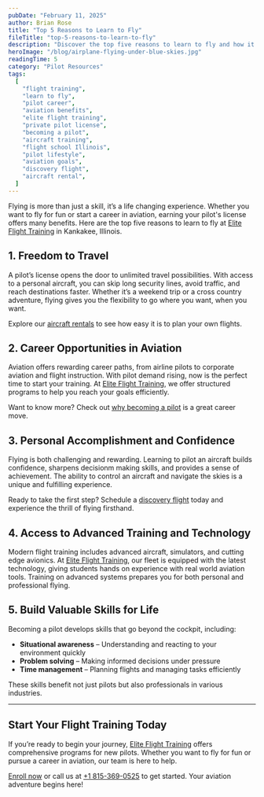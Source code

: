 ```yaml
---
pubDate: "February 11, 2025"
author: Brian Rose
title: "Top 5 Reasons to Learn to Fly"
fileTitle: "top-5-reasons-to-learn-to-fly"
description: "Discover the top five reasons to learn to fly and how it can change your life. Explore the benefits of flight training at Elite Flight Training in Kankakee, Illinois."
heroImage: "/blog/airplane-flying-under-blue-skies.jpg"
readingTime: 5
category: "Pilot Resources"
tags:
  [
    "flight training",
    "learn to fly",
    "pilot career",
    "aviation benefits",
    "elite flight training",
    "private pilot license",
    "becoming a pilot",
    "aircraft training",
    "flight school Illinois",
    "pilot lifestyle",
    "aviation goals",
    "discovery flight",
    "aircraft rental",
  ]
---
```


Flying is more than just a skill, it’s a life changing experience. Whether you want to fly for fun or start a career in aviation, earning your pilot's license offers many benefits. Here are the top five reasons to learn to fly at [Elite Flight Training](https://eliteproaviation.com/) in Kankakee, Illinois.

## 1. Freedom to Travel

A pilot’s license opens the door to unlimited travel possibilities. With access to a personal aircraft, you can skip long security lines, avoid traffic, and reach destinations faster. Whether it’s a weekend trip or a cross country adventure, flying gives you the flexibility to go where you want, when you want.

Explore our [aircraft rentals](https://eliteproaviation.com/aircraft-services/aircraft-rentals/) to see how easy it is to plan your own flights.

## 2. Career Opportunities in Aviation

Aviation offers rewarding career paths, from airline pilots to corporate aviation and flight instruction. With pilot demand rising, now is the perfect time to start your training. At [Elite Flight Training](https://eliteproaviation.com/flight-training/), we offer structured programs to help you reach your goals efficiently.

Want to know more? Check out [why becoming a pilot](https://eliteproaviation.com/why-become-a-pilot/) is a great career move.

## 3. Personal Accomplishment and Confidence

Flying is both challenging and rewarding. Learning to pilot an aircraft builds confidence, sharpens decisionm making skills, and provides a sense of achievement. The ability to control an aircraft and navigate the skies is a unique and fulfilling experience.

Ready to take the first step? Schedule a [discovery flight](https://eliteproaviation.com/discovery-flight/) today and experience the thrill of flying firsthand.

## 4. Access to Advanced Training and Technology

Modern flight training includes advanced aircraft, simulators, and cutting edge avionics. At [Elite Flight Training](https://eliteproaviation.com/our-fleet/), our fleet is equipped with the latest technology, giving students hands on experience with real world aviation tools. Training on advanced systems prepares you for both personal and professional flying.

## 5. Build Valuable Skills for Life

Becoming a pilot develops skills that go beyond the cockpit, including:
- **Situational awareness** – Understanding and reacting to your environment quickly
- **Problem solving** – Making informed decisions under pressure
- **Time management** – Planning flights and managing tasks efficiently

These skills benefit not just pilots but also professionals in various industries.

---

## Start Your Flight Training Today

If you’re ready to begin your journey, [Elite Flight Training](https://eliteproaviation.com/) offers comprehensive programs for new pilots. Whether you want to fly for fun or pursue a career in aviation, our team is here to help.

[Enroll now](https://eliteproaviation.com/enroll-now/) or call us at [+1 815-369-0525](tel:+18153690525) to get started. Your aviation adventure begins here!

